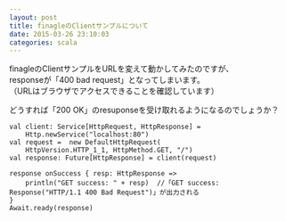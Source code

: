 ```yaml
---
layout: post
title: finagleのClientサンプルについて
date: 2015-03-26 23:10:03
categories: scala
---
```

<p>finagleのClientサンプルをURLを変えて動かしてみたのですが、<br>
responseが「400 bad request」となってしまいます。<br>
（URLはブラウザでアクセスできることを確認しています）</p>

<p>どうすれば「200 OK」のresuponseを受け取れるようになるのでしょうか？ </p>

<pre><code>val client: Service[HttpRequest, HttpResponse] =
    Http.newService("localhost:80")
val request =  new DefaultHttpRequest(
    HttpVersion.HTTP_1_1, HttpMethod.GET, "/")
val response: Future[HttpResponse] = client(request)

response onSuccess { resp: HttpResponse =&gt;
    println("GET success: " + resp)  //「GET success: Response("HTTP/1.1 400 Bad Request")」が出力される
}
Await.ready(response)
</code></pre>
